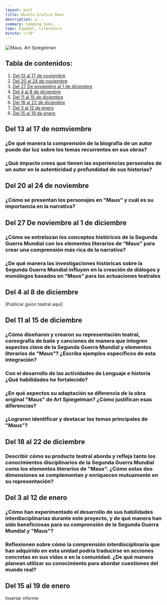 ```yaml
---
layout: post
title: Novela Grafica Maus
description: a...
summary: Comming Soon...
tags: Español, Literatura
minute: \!10"
---
```


![Maus. Art Spiegelman](https://static.timesofisrael.com/www/uploads/2014/01/maus-mask-e1390470010394-1024x640.jpg)

## Tabla de contenidos:

1. [Del 13 al 17 de noviembre](#del-13-al-17-de-nomviembre)
2. [Del 20 al 24 de noviembre](#del-20-al-24-de-noviembre)
3. [Del 27 De noviembre al 1 de diciembre](#del-27-de-noviembre-al-1-de-diciembre)
4. [Del 4 al 8 de diciembre](#del-4-al-8-de-diciembre)
5. [Del 11 al 15 de diciembre](#del-11-al-15-de-diciembre)
6. [Del 18 al 22 de diciembre](#del-18-al-22-de-diciembre)
7. [Del 3 al 12 de enero](#del-13-al-17-de-nomviembre)
8. [Del 15 al 19 de enero](#del-15-al-19-de-enero)

## Del 13 al 17 de nomviembre

### ¿De qué manera la comprensión de la biografía de un autor puede dar luz sobre los temas recurrentes en sus obras?

### ¿Qué impacto crees que tienen las experiencias personales de un autor en la autenticidad y profundidad de sus historias?

## Del 20 al 24 de noviembre

### ¿Cómo se presentan los personajes en "Maus" y cuál es su importancia en la narrativa?

## Del 27 De noviembre al 1 de diciembre

### ¿Cómo se entrelazan los conceptos históricos de la Segunda Guerra Mundial con los elementos literarios de “Maus” para crear una comprensión más rica de la narrativa?

### ¿De qué manera las investigaciones históricas sobre la Segunda Guerra Mundial influyen en la creación de diálogos y monólogos basados en “Maus” para las actuaciones teatrales

## Del 4 al 8 de diciembre

[Publicar guion teatral aqui]

## Del 11 al 15 de diciembre

### ¿Cómo diseñaron y crearon su representación teatral, coreografía de baile y canciones de manera que integren aspectos clave de la Segunda Guerra Mundial y elementos literarios de "Maus"? ¿Escriba ejemplos específicos de esta integración?

### Con el desarrollo de las actividades de  Lenguaje e historia ¿Qué habilidades he fortalecido?

### ¿En qué aspectos su adaptación se diferencia de la obra original "Maus" de Art Spiegelman? ¿Cómo justifican esas diferencias?

### ¿Lograron identificar y destacar los temas principales de "Maus"?

## Del 18 al 22 de diciembre

### Describir  cómo su producto teatral aborda y refleja tanto los conocimientos disciplinarios de la Segunda Guerra Mundial como los elementos literarios de "Maus". ¿Cómo estas dos dimensiones se complementan y enriquecen mutuamente en su representación?

## Del 3 al 12 de enero

### ¿Cómo han experimentado el desarrollo de sus habilidades interdisciplinarias durante este proyecto, y de qué manera han sido beneficiosas para su comprensión de la Segunda Guerra Mundial y "Maus"?

### Reflexionen sobre cómo la comprensión interdisciplinaria que han adquirido en esta unidad podría traducirse en acciones concretas en sus vidas o en la comunidad. ¿De qué manera planean utilizar su conocimiento para abordar cuestiones del mundo real?

## Del 15 al 19 de enero

Insertar informe